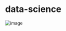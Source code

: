 # data-science

![image](https://user-images.githubusercontent.com/35790897/183465779-33027346-d950-487d-9b62-0f8284ed7590.png)
